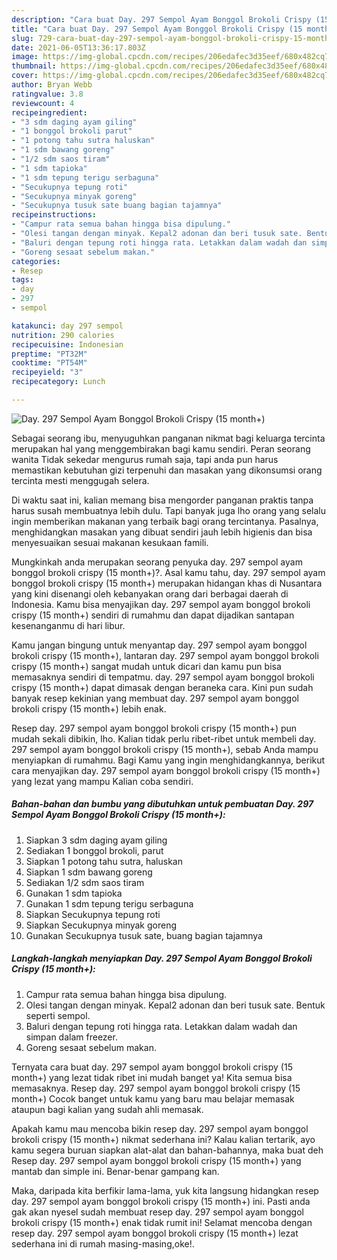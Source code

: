 ```yaml
---
description: "Cara buat Day. 297 Sempol Ayam Bonggol Brokoli Crispy (15 month+) yang enak Untuk Jualan"
title: "Cara buat Day. 297 Sempol Ayam Bonggol Brokoli Crispy (15 month+) yang enak Untuk Jualan"
slug: 729-cara-buat-day-297-sempol-ayam-bonggol-brokoli-crispy-15-month-yang-enak-untuk-jualan
date: 2021-06-05T13:36:17.803Z
image: https://img-global.cpcdn.com/recipes/206edafec3d35eef/680x482cq70/day-297-sempol-ayam-bonggol-brokoli-crispy-15-month-foto-resep-utama.jpg
thumbnail: https://img-global.cpcdn.com/recipes/206edafec3d35eef/680x482cq70/day-297-sempol-ayam-bonggol-brokoli-crispy-15-month-foto-resep-utama.jpg
cover: https://img-global.cpcdn.com/recipes/206edafec3d35eef/680x482cq70/day-297-sempol-ayam-bonggol-brokoli-crispy-15-month-foto-resep-utama.jpg
author: Bryan Webb
ratingvalue: 3.8
reviewcount: 4
recipeingredient:
- "3 sdm daging ayam giling"
- "1 bonggol brokoli parut"
- "1 potong tahu sutra haluskan"
- "1 sdm bawang goreng"
- "1/2 sdm saos tiram"
- "1 sdm tapioka"
- "1 sdm tepung terigu serbaguna"
- "Secukupnya tepung roti"
- "Secukupnya minyak goreng"
- "Secukupnya tusuk sate buang bagian tajamnya"
recipeinstructions:
- "Campur rata semua bahan hingga bisa dipulung."
- "Olesi tangan dengan minyak. Kepal2 adonan dan beri tusuk sate. Bentuk seperti sempol."
- "Baluri dengan tepung roti hingga rata. Letakkan dalam wadah dan simpan dalam freezer."
- "Goreng sesaat sebelum makan."
categories:
- Resep
tags:
- day
- 297
- sempol

katakunci: day 297 sempol 
nutrition: 290 calories
recipecuisine: Indonesian
preptime: "PT32M"
cooktime: "PT54M"
recipeyield: "3"
recipecategory: Lunch

---
```



![Day. 297 Sempol Ayam Bonggol Brokoli Crispy (15 month+)](https://img-global.cpcdn.com/recipes/206edafec3d35eef/680x482cq70/day-297-sempol-ayam-bonggol-brokoli-crispy-15-month-foto-resep-utama.jpg)

Sebagai seorang ibu, menyuguhkan panganan nikmat bagi keluarga tercinta merupakan hal yang menggembirakan bagi kamu sendiri. Peran seorang  wanita Tidak sekedar mengurus rumah saja, tapi anda pun harus memastikan kebutuhan gizi terpenuhi dan masakan yang dikonsumsi orang tercinta mesti menggugah selera.

Di waktu  saat ini, kalian memang bisa mengorder panganan praktis tanpa harus susah membuatnya lebih dulu. Tapi banyak juga lho orang yang selalu ingin memberikan makanan yang terbaik bagi orang tercintanya. Pasalnya, menghidangkan masakan yang dibuat sendiri jauh lebih higienis dan bisa menyesuaikan sesuai makanan kesukaan famili. 



Mungkinkah anda merupakan seorang penyuka day. 297 sempol ayam bonggol brokoli crispy (15 month+)?. Asal kamu tahu, day. 297 sempol ayam bonggol brokoli crispy (15 month+) merupakan hidangan khas di Nusantara yang kini disenangi oleh kebanyakan orang dari berbagai daerah di Indonesia. Kamu bisa menyajikan day. 297 sempol ayam bonggol brokoli crispy (15 month+) sendiri di rumahmu dan dapat dijadikan santapan kesenanganmu di hari libur.

Kamu jangan bingung untuk menyantap day. 297 sempol ayam bonggol brokoli crispy (15 month+), lantaran day. 297 sempol ayam bonggol brokoli crispy (15 month+) sangat mudah untuk dicari dan kamu pun bisa memasaknya sendiri di tempatmu. day. 297 sempol ayam bonggol brokoli crispy (15 month+) dapat dimasak dengan beraneka cara. Kini pun sudah banyak resep kekinian yang membuat day. 297 sempol ayam bonggol brokoli crispy (15 month+) lebih enak.

Resep day. 297 sempol ayam bonggol brokoli crispy (15 month+) pun mudah sekali dibikin, lho. Kalian tidak perlu ribet-ribet untuk membeli day. 297 sempol ayam bonggol brokoli crispy (15 month+), sebab Anda mampu menyiapkan di rumahmu. Bagi Kamu yang ingin menghidangkannya, berikut cara menyajikan day. 297 sempol ayam bonggol brokoli crispy (15 month+) yang lezat yang mampu Kalian coba sendiri.

<!--inarticleads1-->

##### Bahan-bahan dan bumbu yang dibutuhkan untuk pembuatan Day. 297 Sempol Ayam Bonggol Brokoli Crispy (15 month+):

1. Siapkan 3 sdm daging ayam giling
1. Sediakan 1 bonggol brokoli, parut
1. Siapkan 1 potong tahu sutra, haluskan
1. Siapkan 1 sdm bawang goreng
1. Sediakan 1/2 sdm saos tiram
1. Gunakan 1 sdm tapioka
1. Gunakan 1 sdm tepung terigu serbaguna
1. Siapkan Secukupnya tepung roti
1. Siapkan Secukupnya minyak goreng
1. Gunakan Secukupnya tusuk sate, buang bagian tajamnya




<!--inarticleads2-->

##### Langkah-langkah menyiapkan Day. 297 Sempol Ayam Bonggol Brokoli Crispy (15 month+):

1. Campur rata semua bahan hingga bisa dipulung.
1. Olesi tangan dengan minyak. Kepal2 adonan dan beri tusuk sate. Bentuk seperti sempol.
1. Baluri dengan tepung roti hingga rata. Letakkan dalam wadah dan simpan dalam freezer.
1. Goreng sesaat sebelum makan.




Ternyata cara buat day. 297 sempol ayam bonggol brokoli crispy (15 month+) yang lezat tidak ribet ini mudah banget ya! Kita semua bisa memasaknya. Resep day. 297 sempol ayam bonggol brokoli crispy (15 month+) Cocok banget untuk kamu yang baru mau belajar memasak ataupun bagi kalian yang sudah ahli memasak.

Apakah kamu mau mencoba bikin resep day. 297 sempol ayam bonggol brokoli crispy (15 month+) nikmat sederhana ini? Kalau kalian tertarik, ayo kamu segera buruan siapkan alat-alat dan bahan-bahannya, maka buat deh Resep day. 297 sempol ayam bonggol brokoli crispy (15 month+) yang mantab dan simple ini. Benar-benar gampang kan. 

Maka, daripada kita berfikir lama-lama, yuk kita langsung hidangkan resep day. 297 sempol ayam bonggol brokoli crispy (15 month+) ini. Pasti anda gak akan nyesel sudah membuat resep day. 297 sempol ayam bonggol brokoli crispy (15 month+) enak tidak rumit ini! Selamat mencoba dengan resep day. 297 sempol ayam bonggol brokoli crispy (15 month+) lezat sederhana ini di rumah masing-masing,oke!.

